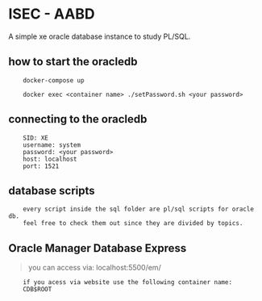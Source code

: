 # ISEC - AABD

A simple xe oracle database instance to study PL/SQL.

## how to start the oracledb

```
    docker-compose up

    docker exec <container name> ./setPassword.sh <your password>
```


## connecting to the oracledb

```
    SID: XE
    username: system
    password: <your password>
    host: localhost
    port: 1521
```

## database scripts

```
    every script inside the sql folder are pl/sql scripts for oracle db.
    feel free to check them out since they are divided by topics.
```

## Oracle Manager Database Express

> you can access via: localhost:5500/em/
```
    if you acess via website use the following container name:
    CDB$ROOT
```